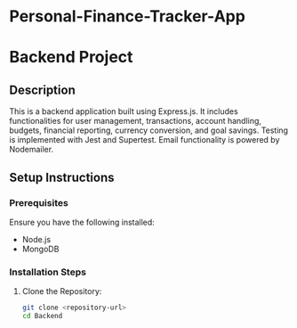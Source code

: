 # Personal-Finance-Tracker-App
# Backend Project

## Description
This is a backend application built using Express.js. It includes functionalities for user management, transactions, account handling, budgets, financial reporting, currency conversion, and goal savings. Testing is implemented with Jest and Supertest. Email functionality is powered by Nodemailer.

## Setup Instructions

### Prerequisites
Ensure you have the following installed:
- Node.js
- MongoDB

### Installation Steps
1. Clone the Repository:
   ```bash
   git clone <repository-url>
   cd Backend
